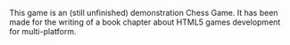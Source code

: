 This game is an (still unfinished) demonstration Chess Game.
It has been made for the writing of a book chapter about HTML5 games development for multi-platform.

